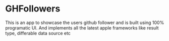 # GHFollowers
This is an app to showcase the users github follower and is built using 100% programatic UI.
And implements all the latest apple frameworks like result type, differable data source etc
